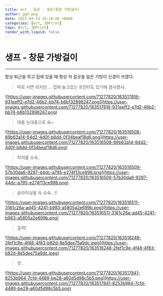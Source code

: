 ```yaml
---
title: ect - 일상 - 생프(창문 가방걸이)
author: ggh-png
date: 2022-04-14 10:10:00 +0800
categories: [ect, 3DPrint]
tags: [ect, 3DPrint]
render_with_liquid: false
---
```



# 생프 - 창문 가방걸이

---

항상 퇴근을 하고 집에 있을 때 항상 저 갈곳을 잃은 가방이 신경이 쓰였다.

> 따로 사면 되지만.... 집에 놀고있는 프린터도 있기에 겸사겸사..
> 


![https://user-images.githubusercontent.com/71277820/163517816-931eeff2-e7d2-46b2-bb74-b6b132896247.png](https://user-images.githubusercontent.com/71277820/163517816-931eeff2-e7d2-46b2-bb74-b6b132896247.png)

> 대충 눈대중으로 슉~
> 

![https://user-images.githubusercontent.com/71277820/163516508-89b63a14-64d2-4d0f-b8dd-0f34beaf18d6.png](https://user-images.githubusercontent.com/71277820/163516508-89b63a14-64d2-4d0f-b8dd-0f34beaf18d6.png)

> 피처를 슈슉..
> 

![https://user-images.githubusercontent.com/71277820/163516509-57b30da6-9297-44dc-a795-e274f13ce998.png](https://user-images.githubusercontent.com/71277820/163516509-57b30da6-9297-44dc-a795-e274f13ce998.png)

> 슬라이싱을 슉 슈슉...!!
> 

![https://user-images.githubusercontent.com/71277820/163516511-3181c26a-ad45-4241-b983-a5805a2e699b.png](https://user-images.githubusercontent.com/71277820/163516511-3181c26a-ad45-4241-b983-a5805a2e699b.png)

> 출력!
> 

![https://user-images.githubusercontent.com/71277820/163516248-2fef1c9e-4f48-4f83-b82d-8e5dee75a9dc.jpeg](https://user-images.githubusercontent.com/71277820/163516248-2fef1c9e-4f48-4f83-b82d-8e5dee75a9dc.jpeg)

> 끗..
> 

![https://user-images.githubusercontent.com/71277820/163517841-8253b964-7cfd-4489-be28-a60d5d98c5b5.png](https://user-images.githubusercontent.com/71277820/163517841-8253b964-7cfd-4489-be28-a60d5d98c5b5.png)